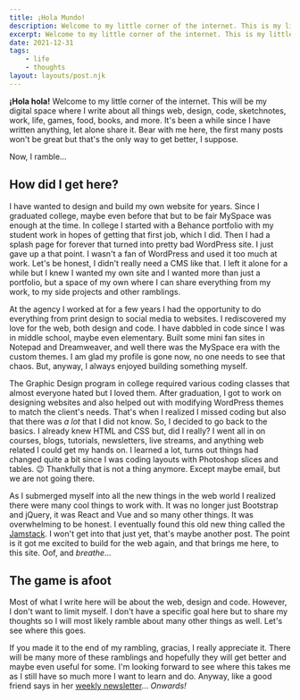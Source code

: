 ```yaml
---
title: ¡Hola Mundo!
description: Welcome to my little corner of the internet. This is my little digital corner where I talk and post about all things web, design, code, sketchnotes, work, life, games, books, and more.
excerpt: Welcome to my little corner of the internet. This is my little digital corner where I talk and post about all things web, design, code, sketchnotes, work, life, games, books, and more.
date: 2021-12-31
tags:
    - life
    - thoughts
layout: layouts/post.njk
---
```


**¡Hola hola!** Welcome to my little corner of the internet. This will be my digital space where I write about all things web, design, code, sketchnotes, work, life, games, food, books, and more. It's been a while since I have written anything, let alone share it. Bear with me here, the first many posts won't be great but that's the only way to get better, I suppose. 

Now, I ramble…

## How did I get here?

I have wanted to design and build my own website for years. Since I graduated college, maybe even before that but to be fair MySpace was enough at the time. In college I started with a Behance portfolio with my student work in hopes of getting that first job, which I did. Then I had a splash page for forever that turned into pretty bad WordPress site. I just gave up a that point. I wasn't a fan of WordPress and used it too much at work. Let's be honest, I didn't really need a CMS like that. I left it alone for a while but I knew I wanted my own site and I wanted more than just a portfolio, but a space of my own where I can share everything from my work, to my side projects and other ramblings. 

At the agency I worked at for a few years I had the opportunity to do everything from print design to social media to websites. I rediscovered my love for the web, both design and code. I have dabbled in code since I was in middle school, maybe even elementary. Built some mini fan sites in Notepad and Dreamweaver, and well there was the MySpace era with the custom themes. I am glad my profile is gone now, no one needs to see that chaos. But, anyway, I always enjoyed building something myself. 

The Graphic Design program in college required various coding classes that almost everyone hated but I loved them. After graduation, I got to work on designing websites and also helped out with modifying WordPress themes to match the client's needs. That's when I realized I missed coding but also that there was *a lot* that I did not know. So, I decided to go back to the basics. I already knew HTML and CSS but, did I really? I went all in on courses, blogs, tutorials, newsletters, live streams, and anything web related I could get my hands on. I learned a lot, turns out things had changed quite a bit since I was coding layouts with Photoshop slices and tables. 😉 Thankfully that is not a thing anymore. Except maybe email, but we are not going there.

As I submerged myself into all the new things in the web world I realized there were many cool things to work with. It was no longer just Bootstrap and jQuery, it was React and Vue and so many other things. It was overwhelming to be honest. I eventually found this old new thing called the [Jamstack](https://jamstack.org/). I won't get into that just yet, that's maybe another post. The point is it got me excited to build for the web again, and that brings me here, to this site. Oof, and *breathe*…

## The game is afoot

Most of what I write here will be about the web, design and code. However, I don't want to limit myself. I don't have a specific goal here but to share my thoughts so I will most likely ramble about many other things as well. Let's see where this goes. 

If you made it to the end of my rambling, gracias, I really appreciate it. There will be many more of these ramblings and hopefully they will get better and maybe even useful for some. I'm looking forward to see where this takes me as I still have so much more I want to learn and do. Anyway, like a good friend says in her [weekly newsletter](https://cassidoo.co/newsletter/)… *Onwards!*